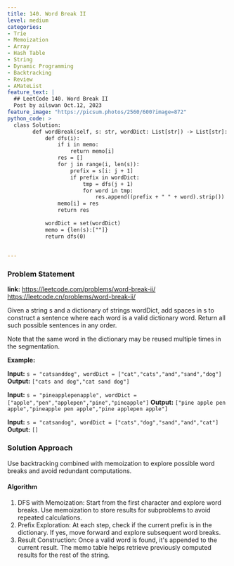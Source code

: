 ```yaml
---
title: 140. Word Break II
level: medium
categories:
- Trie
- Memoization
- Array
- Hash Table
- String
- Dynamic Programming
- Backtracking
- Review
- AMateList
feature_text: |
  ## LeetCode 140. Word Break II
  Post by ailswan Oct.12, 2023
feature_image: "https://picsum.photos/2560/600?image=872"
python_code: >
  class Solution:
        def wordBreak(self, s: str, wordDict: List[str]) -> List[str]:
            def dfs(i):
                if i in memo:
                    return memo[i]
                res = []
                for j in range(i, len(s)):
                    prefix = s[i: j + 1]
                    if prefix in wordDict:
                        tmp = dfs(j + 1)
                        for word in tmp:
                            res.append((prefix + " " + word).strip())
                memo[i] = res
                return res
            
            wordDict = set(wordDict)
            memo = {len(s):[""]}
            return dfs(0)
            
   
---
```


### Problem Statement
**link:**
https://leetcode.com/problems/word-break-ii/
https://leetcode.cn/problems/word-break-ii/
 
Given a string s and a dictionary of strings wordDict, add spaces in s to construct a sentence where each word is a valid dictionary word. Return all such possible sentences in any order.

Note that the same word in the dictionary may be reused multiple times in the segmentation.
 

**Example:**

**Input:** `s = "catsanddog", wordDict = ["cat","cats","and","sand","dog"]`
**Output:** `["cats and dog","cat sand dog"]`
 
**Input:** `s = "pineapplepenapple", wordDict = ["apple","pen","applepen","pine","pineapple"]`
**Output:** `["pine apple pen apple","pineapple pen apple","pine applepen apple"]`
 
**Input:** `s = "catsandog", wordDict = ["cats","dog","sand","and","cat"]`
**Output:** `[]`
 
### Solution Approach
Use backtracking combined with memoization to explore possible word breaks and avoid redundant computations.

#### Algorithm
1. DFS with Memoization: Start from the first character and explore word breaks. Use memoization to store results for subproblems to avoid repeated calculations.
2. Prefix Exploration: At each step, check if the current prefix is in the dictionary. If yes, move forward and explore subsequent word breaks.
3. Result Construction: Once a valid word is found, it's appended to the current result. The memo table helps retrieve previously computed results for the rest of the string.